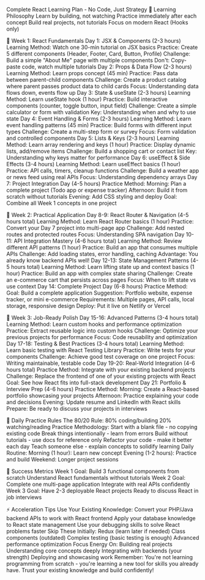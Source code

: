 Complete React Learning Plan - No Code, Just Strategy
🎯 Learning Philosophy
Learn by building, not watching
Practice immediately after each concept
Build real projects, not tutorials
Focus on modern React (Hooks only)

📅 Week 1: React Fundamentals
Day 1: JSX & Components (2-3 hours)
Learning Method:
Watch one 30-min tutorial on JSX basics
Practice: Create 5 different components (Header, Footer, Card, Button, Profile)
Challenge: Build a simple "About Me" page with multiple components
Don't: Copy-paste code, watch multiple tutorials
Day 2: Props & Data Flow (2-3 hours)
Learning Method:
Learn props concept (45 min)
Practice: Pass data between parent-child components
Challenge: Create a product catalog where parent passes product data to child cards
Focus: Understanding data flows down, events flow up
Day 3: State & useState (2-3 hours)
Learning Method:
Learn useState hook (1 hour)
Practice: Build interactive components (counter, toggle button, input field)
Challenge: Create a simple calculator or form with validation
Key: Understanding when and why to use state
Day 4: Event Handling & Forms (2-3 hours)
Learning Method:
Learn event handling patterns (45 min)
Practice: Build forms with different input types
Challenge: Create a multi-step form or survey
Focus: Form validation and controlled components
Day 5: Lists & Keys (2-3 hours)
Learning Method:
Learn array rendering and keys (1 hour)
Practice: Display dynamic lists, add/remove items
Challenge: Build a shopping cart or contact list
Key: Understanding why keys matter for performance
Day 6: useEffect & Side Effects (3-4 hours)
Learning Method:
Learn useEffect basics (1 hour)
Practice: API calls, timers, cleanup functions
Challenge: Build a weather app or news feed using real APIs
Focus: Understanding dependency arrays
Day 7: Project Integration Day (4-5 hours)
Practice Method:
Morning: Plan a complete project (Todo app or expense tracker)
Afternoon: Build it from scratch without tutorials
Evening: Add CSS styling and deploy
Goal: Combine all Week 1 concepts in one project

📅 Week 2: Practical Application
Day 8-9: React Router & Navigation (4-5 hours total)
Learning Method:
Learn React Router basics (1 hour)
Practice: Convert your Day 7 project into multi-page app
Challenge: Add nested routes and protected routes
Focus: Understanding SPA navigation
Day 10-11: API Integration Mastery (4-6 hours total)
Learning Method:
Review different API patterns (1 hour)
Practice: Build an app that consumes multiple APIs
Challenge: Add loading states, error handling, caching
Advantage: You already know backend APIs well!
Day 12-13: State Management Patterns (4-5 hours total)
Learning Method:
Learn lifting state up and context basics (1 hour)
Practice: Build an app with complex state sharing
Challenge: Create an e-commerce cart that persists across pages
Focus: When to lift state vs use context
Day 14: Complete Project Day (6-8 hours)
Practice Method:
Goal: Build a complete application
Suggestion: Portfolio website, expense tracker, or mini e-commerce
Requirements: Multiple pages, API calls, local storage, responsive design
Deploy: Put it live on Netlify or Vercel

📅 Week 3: Job-Ready Polish
Day 15-16: Advanced Patterns (3-4 hours total)
Learning Method:
Learn custom hooks and performance optimization
Practice: Extract reusable logic into custom hooks
Challenge: Optimize your previous projects for performance
Focus: Code reusability and optimization
Day 17-18: Testing & Best Practices (3-4 hours total)
Learning Method:
Learn basic testing with React Testing Library
Practice: Write tests for your components
Challenge: Achieve good test coverage on one project
Focus: Writing maintainable, testable code
Day 19-20: Real-World Integration (4-6 hours total)
Practice Method:
Integrate with your existing backend projects
Challenge: Replace the frontend of one of your existing projects with React
Goal: See how React fits into full-stack development
Day 21: Portfolio & Interview Prep (4-6 hours)
Practice Method:
Morning: Create a React-based portfolio showcasing your projects
Afternoon: Practice explaining your code and decisions
Evening: Update resume and LinkedIn with React skills
Prepare: Be ready to discuss your projects in interviews

🎯 Daily Practice Rules
The 80/20 Rule:
80% coding/building
20% watching/reading
Practice Methodology:
Start with a blank file - no copying existing code
Break things intentionally - learn from errors
Build without tutorials - use docs for reference only
Refactor your code - make it better each day
Teach someone else - explain concepts to solidify learning
Daily Routine:
Morning (1 hour): Learn new concept
Evening (1-2 hours): Practice and build
Weekend: Longer project sessions

🚀 Success Metrics
Week 1 Goal:
Build 3 functional components from scratch
Understand React fundamentals without tutorials
Week 2 Goal:
Complete one multi-page application
Integrate with real APIs confidently
Week 3 Goal:
Have 2-3 deployable React projects
Ready to discuss React in job interviews

⚡ Acceleration Tips
Use Your Existing Knowledge:
Convert your PHP/Java backend APIs to work with React frontend
Apply your database knowledge to React state management
Use your debugging skills to solve React problems faster
Skip These Initially:
Redux (learn later if needed)
Class components (outdated)
Complex testing (basic testing is enough)
Advanced performance optimization
Focus Energy On:
Building real projects
Understanding core concepts deeply
Integrating with backends (your strength)
Deploying and showcasing work
Remember: You're not learning programming from scratch - you're learning a new tool for skills you already have. Trust your existing knowledge and build confidently!
